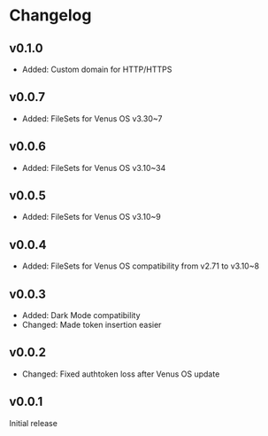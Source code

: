 # Changelog

## v0.1.0
* Added: Custom domain for HTTP/HTTPS

## v0.0.7
* Added: FileSets for Venus OS v3.30~7

## v0.0.6
* Added: FileSets for Venus OS v3.10~34

## v0.0.5
* Added: FileSets for Venus OS v3.10~9

## v0.0.4
* Added: FileSets for Venus OS compatibility from v2.71 to v3.10~8

## v0.0.3
* Added: Dark Mode compatibility
* Changed: Made token insertion easier

## v0.0.2
* Changed: Fixed authtoken loss after Venus OS update

## v0.0.1
Initial release
